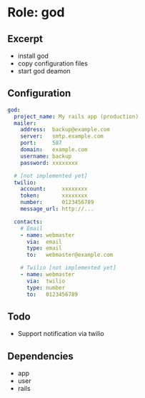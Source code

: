 Role: god
=========

Excerpt
-------

- install god
- copy configuration files
- start god deamon


Configuration
-------------

```yaml
god:
  project_name: My rails app (production)
  mailer:
    address:  backup@example.com
    server:   smtp.example.com
    port:     587
    domain:   example.com
    username: backup
    password: xxxxxxxx

  # [not implemented yet]
  twilio:
    account:     xxxxxxxx
    token:       xxxxxxxx
    number:      0123456789
    message_url: http://...

  contacts:
    # Email
    - name: webmaster
      via:  email
      type: email
      to:   webmaster@example.com

    # Twilio [not implemented yet]
    - name: webmaster
      via:  twilio
      type: number
      to:   0123456789
```


Todo
----

- Support notification via twilio


Dependencies
------------

- app
- user
- rails

